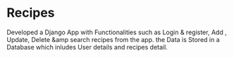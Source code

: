 # Recipes
Developed a Django App with Functionalities such as Login &amp; register, Add , Update, Delete &amp search recipes from the app.
the Data is Stored in a Database which inludes User details and recipes detail. 
